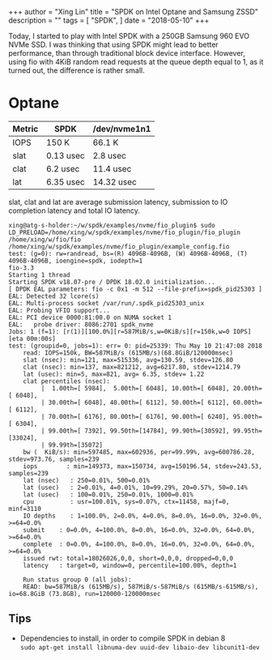 +++
author = "Xing Lin"
title = "SPDK on Intel Optane and Samsung ZSSD"
description = ""
tags = [
    "SPDK",
]
date = "2018-05-10"
+++

Today, I started to play with Intel SPDK with a 250GB Samsung 960 EVO NVMe SSD. 
I was thinking that using SPDK might lead to better performance, than through traditional block device interface. 
However, using fio with 4KiB random read requests at the queue depth equal to 1, as it turned out, the difference is rather small.

# Optane # 
| Metric | SPDK    | /dev/nvme1n1 |
|--------|---------|-------------|
| IOPS   | 150 K  | 66.1 K      |
| slat   | 0.13 usec | 2.8 usec |
| clat   | 6.2 usec| 11.4 usec|
| lat    | 6.35 usec| 14.32 usec|

slat, clat and lat are average submission latency, submission to IO completion latency and total IO latency. 

    xing@atg-s-holder:~/w/spdk/examples/nvme/fio_plugin$ sudo LD_PRELOAD=/home/xing/w/spdk/examples/nvme/fio_plugin/fio_plugin /home/xing/w/fio/fio /home/xing/w/spdk/examples/nvme/fio_plugin/example_config.fio
    test: (g=0): rw=randread, bs=(R) 4096B-4096B, (W) 4096B-4096B, (T) 4096B-4096B, ioengine=spdk, iodepth=1
    fio-3.3
    Starting 1 thread
    Starting SPDK v18.07-pre / DPDK 18.02.0 initialization...
    [ DPDK EAL parameters: fio -c 0x1 -m 512 --file-prefix=spdk_pid25303 ]
    EAL: Detected 32 lcore(s)
    EAL: Multi-process socket /var/run/.spdk_pid25303_unix
    EAL: Probing VFIO support...
    EAL: PCI device 0000:81:00.0 on NUMA socket 1
    EAL:   probe driver: 8086:2701 spdk_nvme
    Jobs: 1 (f=1): [r(1)][100.0%][r=587MiB/s,w=0KiB/s][r=150k,w=0 IOPS][eta 00m:00s]
    test: (groupid=0, jobs=1): err= 0: pid=25339: Thu May 10 21:47:08 2018
        read: IOPS=150k, BW=587MiB/s (615MB/s)(68.8GiB/120000msec)
        slat (nsec): min=121, max=515336, avg=130.59, stdev=126.80
        clat (nsec): min=137, max=821212, avg=6217.80, stdev=1214.79
        lat (usec): min=5, max=821, avg= 6.35, stdev= 1.22
        clat percentiles (nsec):
             |  1.00th=[ 5984],  5.00th=[ 6048], 10.00th=[ 6048], 20.00th=[ 6048],
             | 30.00th=[ 6048], 40.00th=[ 6112], 50.00th=[ 6112], 60.00th=[ 6112],
             | 70.00th=[ 6176], 80.00th=[ 6176], 90.00th=[ 6240], 95.00th=[ 6304],
             | 99.00th=[ 7392], 99.50th=[14784], 99.90th=[30592], 99.95th=[33024],
             | 99.99th=[35072]
        bw (  KiB/s): min=597485, max=602936, per=99.99%, avg=600786.28, stdev=973.76, samples=239
        iops        : min=149373, max=150734, avg=150196.54, stdev=243.53, samples=239
        lat (nsec)   : 250=0.01%, 500=0.01%
        lat (usec)   : 2=0.01%, 4=0.01%, 10=99.29%, 20=0.57%, 50=0.14%
        lat (usec)   : 100=0.01%, 250=0.01%, 1000=0.01%
        cpu          : usr=100.01%, sys=0.07%, ctx=11458, majf=0, minf=3110
        IO depths    : 1=100.0%, 2=0.0%, 4=0.0%, 8=0.0%, 16=0.0%, 32=0.0%, >=64=0.0%
        submit    : 0=0.0%, 4=100.0%, 8=0.0%, 16=0.0%, 32=0.0%, 64=0.0%, >=64=0.0%
        complete  : 0=0.0%, 4=100.0%, 8=0.0%, 16=0.0%, 32=0.0%, 64=0.0%, >=64=0.0%
        issued rwt: total=18026026,0,0, short=0,0,0, dropped=0,0,0
        latency   : target=0, window=0, percentile=100.00%, depth=1

        Run status group 0 (all jobs):
        READ: bw=587MiB/s (615MB/s), 587MiB/s-587MiB/s (615MB/s-615MB/s), io=68.8GiB (73.8GB), run=120000-120000msec

## Tips
*  Dependencies to install, in order to compile SPDK in debian 8  
        ``sudo apt-get install libnuma-dev uuid-dev libaio-dev libcunit1-dev``  
